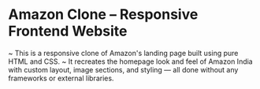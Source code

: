 

#  Amazon Clone – Responsive Frontend Website

~ This is a responsive clone of Amazon's landing page built using pure HTML and CSS. 
~ It recreates the homepage look and feel of Amazon India with custom layout, image sections, and styling — all done without any frameworks or external libraries.



